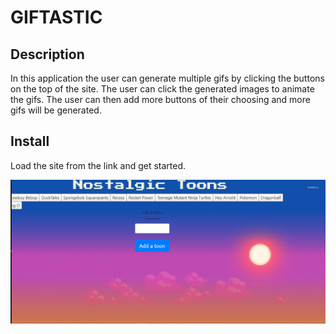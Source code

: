 # GIFTASTIC

## Description 
In this application the user can generate multiple gifs by clicking the buttons on the top of the site.
The user can click the generated images to animate the gifs.
The user can then add more buttons of their choosing and more gifs will be generated.

## Install
Load the site from the link and get started.

![GitHub Logo](screenshot.png)
